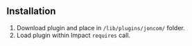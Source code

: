 ## Installation ##
1. Download plugin and place in `/lib/plugins/joncom/` folder.
2. Load plugin within Impact `requires` call.